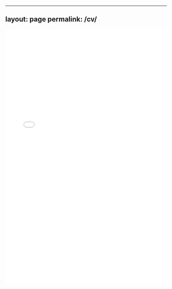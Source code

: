 ----
layout: page
permalink: /cv/
---

<iframe src="/assets/JacobMegarityCV.pdf" width="100%" height="800px" style="border: none;">
  This browser does not support PDFs. Please download the PDF to view it: <a href="/assets/JacobMegarityCV.pdf">Download PDF</a>
</iframe>